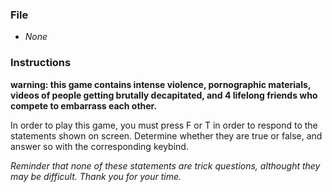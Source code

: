 ### File

* _None_

### Instructions

**warning: this game contains intense violence, pornographic materials, videos of people getting brutally decapitated, and 4 lifelong friends who compete to embarrass each other.**

In order to play this game, you must press F or T in order to respond to the statements shown on screen. Determine whether they are true or false, and answer so with the corresponding keybind. 

*Reminder that none of these statements are trick questions, althought they may be difficult. Thank you for your time.*
